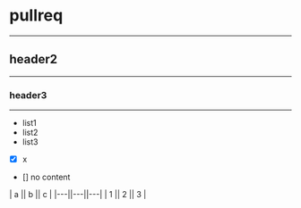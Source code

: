 # pullreq
***
## header2
___
### header3
---

* list1
* list2
* list3

- [x] x
- [] no content

| a || b || c |
|---||---||---|
| 1 || 2 || 3 |

